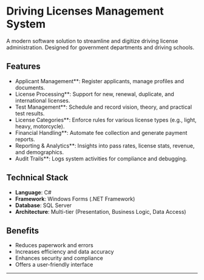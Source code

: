 # Driving Licenses Management System

A modern software solution to streamline and digitize driving license administration. Designed for government departments and driving schools.

## Features

- Applicant Management**: Register applicants, manage profiles and documents.
- License Processing**: Support for new, renewal, duplicate, and international licenses.
- Test Management**: Schedule and record vision, theory, and practical test results.
- License Categories**: Enforce rules for various license types (e.g., light, heavy, motorcycle).
- Financial Handling**: Automate fee collection and generate payment reports.
- Reporting & Analytics**: Insights into pass rates, license stats, revenue, and demographics.
- Audit Trails**: Logs system activities for compliance and debugging.

## Technical Stack

- **Language**: C#  
- **Framework**: Windows Forms (.NET Framework)  
- **Database**: SQL Server  
- **Architecture**: Multi-tier (Presentation, Business Logic, Data Access)

## Benefits

- Reduces paperwork and errors  
- Increases efficiency and data accuracy  
- Enhances security and compliance  
- Offers a user-friendly interface

---

